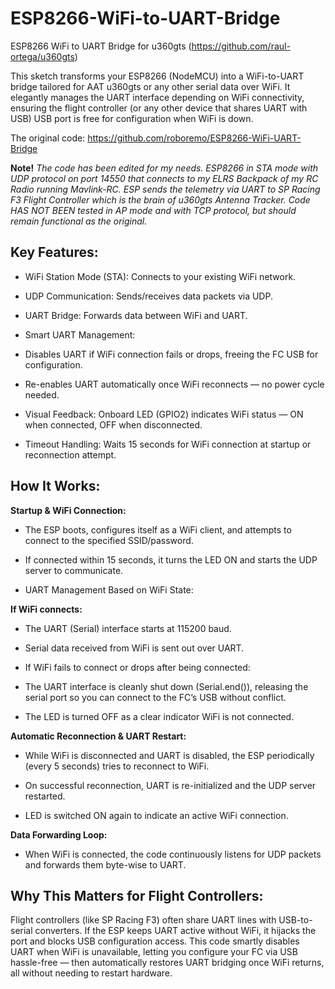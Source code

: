 # ESP8266-WiFi-to-UART-Bridge
ESP8266 WiFi to UART Bridge for u360gts (https://github.com/raul-ortega/u360gts)

This sketch transforms your ESP8266 (NodeMCU) into a WiFi-to-UART bridge tailored for AAT u360gts or any other serial data over WiFi. It elegantly manages the UART interface depending on WiFi connectivity, ensuring the flight controller (or any other device that shares UART with USB) USB port is free for configuration when WiFi is down.

The original code: https://github.com/roboremo/ESP8266-WiFi-UART-Bridge


**Note!** *The code has been edited for my needs. ESP8266 in STA mode with UDP protocol on port 14550 that connects to my ELRS Backpack of my RC Radio running Mavlink-RC. ESP sends the telemetry via UART to SP Racing F3 Flight Controller which is the brain of u360gts Antenna Tracker. 
Code HAS NOT BEEN tested in AP mode and with TCP protocol, but should remain functional as the original.* 


## Key Features:
* WiFi Station Mode (STA): Connects to your existing WiFi network.

* UDP Communication: Sends/receives data packets via UDP.

* UART Bridge: Forwards data between WiFi and UART.

* Smart UART Management:

* Disables UART if WiFi connection fails or drops, freeing the FC USB for configuration.

* Re-enables UART automatically once WiFi reconnects — no power cycle needed.

* Visual Feedback: Onboard LED (GPIO2) indicates WiFi status — ON when connected, OFF when disconnected.

* Timeout Handling: Waits 15 seconds for WiFi connection at startup or reconnection attempt.

## How It Works:
**Startup & WiFi Connection:**

* The ESP boots, configures itself as a WiFi client, and attempts to connect to the specified SSID/password.

* If connected within 15 seconds, it turns the LED ON and starts the UDP server to communicate.

* UART Management Based on WiFi State:

**If WiFi connects:**

* The UART (Serial) interface starts at 115200 baud.

* Serial data received from WiFi is sent out over UART.

* If WiFi fails to connect or drops after being connected:

* The UART interface is cleanly shut down (Serial.end()), releasing the serial port so you can connect to the FC’s USB without conflict.

* The LED is turned OFF as a clear indicator WiFi is not connected.

**Automatic Reconnection & UART Restart:**

* While WiFi is disconnected and UART is disabled, the ESP periodically (every 5 seconds) tries to reconnect to WiFi.

* On successful reconnection, UART is re-initialized and the UDP server restarted.

* LED is switched ON again to indicate an active WiFi connection.

**Data Forwarding Loop:**

* When WiFi is connected, the code continuously listens for UDP packets and forwards them byte-wise to UART.

## Why This Matters for Flight Controllers:
Flight controllers (like SP Racing F3) often share UART lines with USB-to-serial converters. If the ESP keeps UART active without WiFi, it hijacks the port and blocks USB configuration access. This code smartly disables UART when WiFi is unavailable, letting you configure your FC via USB hassle-free — then automatically restores UART bridging once WiFi returns, all without needing to restart hardware.

